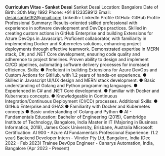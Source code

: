 **Curriculum Vitae - Sanket Desai**
Sanket Desai
Location: Bangalore
Date of Birth: 30th May 1992
Phone: +91 8123359912
Email: desai.sanket92@gmail.com
LinkedIn: LinkedIn Profile
GitHub: GitHub Profile
Professional Summary:
Results-oriented skilled professional with experience in software development and DevOps
practices. Skilled in creating custom actions in GitHub Enterprise and building Extensions
for Azure DevOps in Javascript. Proficient collaborator, with familiarity in implementing
Docker and Kubernetes solutions, enhancing project deployments through effective
teamwork. Demonstrated expertise in MERN stack, C#, and .NET Core development,
ensuring code quality and adherence to project timelines. Proven ability to design and
implement CI/CD pipelines, automating software delivery processes for increased efficiency.
Skills:
● Proficient in building Extensions for Azure DevOps and Custom Actions for GitHub,
with 1.2 years of hands-on experience.
● Skilled in Javascript UI/UX design and MERN stack development.
● Basic understanding of Golang and Python programming languages.
● Experienced in C# and .NET Core development.
● Familiar with Docker and Kubernetes concepts.
● Knowledgeable in Continuous Integration/Continuous Deployment (CI/CD)
processes.
Additional Skills:
● GitHub Enterprise and GHAS
● Familiarity with Docker and Kubernetes concepts
● Basic understanding of Golang and Python
● AI - Fundamentals
Education:
Bachelor of Engineering (2015), Cambridge Institute of Technology, Bangalore, India
Master in IT (Majoring in Business Informatics, 2019), James Cook University, Brisbane,
Australia
Microsoft Certification: AI 900 - Azure AI Fundamentals
Professional Experience: (1.2 year)
Backend Developer Intern - Vlinder Pty Ltd, Bangalore, India (Dec 2022 - Feb 2023)
Trainee DevOps Engineer - Canarys Automation, India, Bangalore (Apr 2023 - Present)
